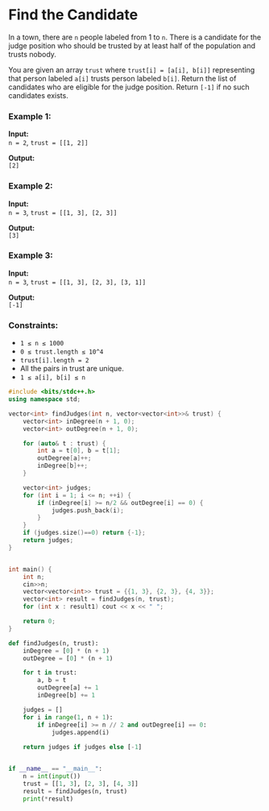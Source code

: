 # Find the Candidate


In a town, there are `n` people labeled from 1 to `n`. There is a candidate for the judge position who should be trusted by at least half of the population and trusts nobody.

You are given an array `trust` where `trust[i] = [a[i], b[i]]` representing that person labeled `a[i]` trusts person labeled `b[i]`. Return the list of candidates who are eligible for the judge position. Return `[-1]` if no such candidates exists.


### Example 1:
**Input:**  
`n = 2`, `trust = [[1, 2]]`

**Output:**  
`[2]`

### Example 2:
**Input:**  
`n = 3`, `trust = [[1, 3], [2, 3]]`

**Output:**  
`[3]`

### Example 3:
**Input:**  
`n = 3`, `trust = [[1, 3], [2, 3], [3, 1]]`

**Output:**  
`[-1]`

### Constraints:
- `1 ≤ n ≤ 1000`
- `0 ≤ trust.length ≤ 10^4`
- `trust[i].length = 2`
- All the pairs in trust are unique.
- `1 ≤ a[i], b[i] ≤ n`


```cpp
#include <bits/stdc++.h>
using namespace std;

vector<int> findJudges(int n, vector<vector<int>>& trust) {
	vector<int> inDegree(n + 1, 0);
	vector<int> outDegree(n + 1, 0);

	for (auto& t : trust) {
		int a = t[0], b = t[1];
		outDegree[a]++;
		inDegree[b]++;
	}

	vector<int> judges;
	for (int i = 1; i <= n; ++i) {
		if (inDegree[i] >= n/2 && outDegree[i] == 0) {
			judges.push_back(i);
		}
	}
	if (judges.size()==0) return {-1};
	return judges;
}


int main() {
    int n;
    cin>>n;
    vector<vector<int>> trust = {{1, 3}, {2, 3}, {4, 3}};
    vector<int> result = findJudges(n, trust);
    for (int x : result1) cout << x << " ";

    return 0;
}

```


```python
def findJudges(n, trust):
    inDegree = [0] * (n + 1)
    outDegree = [0] * (n + 1)

    for t in trust:
        a, b = t
        outDegree[a] += 1
        inDegree[b] += 1

    judges = []
    for i in range(1, n + 1):
        if inDegree[i] >= n // 2 and outDegree[i] == 0:
            judges.append(i)
    
    return judges if judges else [-1]


if __name__ == "__main__":
    n = int(input())
    trust = [[1, 3], [2, 3], [4, 3]]
    result = findJudges(n, trust)
    print(*result)

```